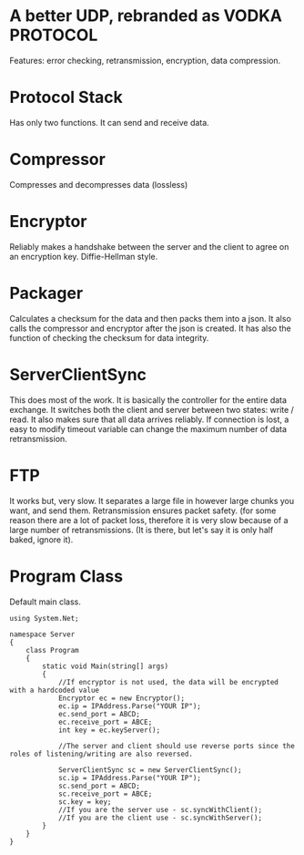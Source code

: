 # A better UDP, rebranded as VODKA PROTOCOL
Features: error checking, retransmission, encryption, data compression.

# Protocol Stack
Has only two functions. It can send and receive data.

# Compressor
Compresses and decompresses data (lossless)

# Encryptor
Reliably makes a handshake between the server and the client to agree on an encryption key. Diffie-Hellman style.

# Packager
Calculates a checksum for the data and then packs them into a json. It also calls the compressor and encryptor after the json is created. It has also the function of checking the checksum for data integrity.

# ServerClientSync
This does most of the work. It is basically the controller for the entire data exchange. It switches both the client and server between two states: write / read. It also makes sure that all data arrives reliably. If connection is lost, a easy to modify timeout variable can change the maximum number of data retransmission.

# FTP 
It works but, very slow. It separates a large file in however large chunks you want, and send them. Retransmission ensures packet safety. (for some reason there are a lot of packet loss, therefore it is very slow because of a large number of retransmissions. (It is there, but let's say it is only half baked, ignore it).

# Program Class

Default main class. 
```
using System.Net;

namespace Server
{
    class Program
    {
        static void Main(string[] args)
        {
            //If encryptor is not used, the data will be encrypted with a hardcoded value
            Encryptor ec = new Encryptor();
            ec.ip = IPAddress.Parse("YOUR IP");
            ec.send_port = ABCD;
            ec.receive_port = ABCE;
            int key = ec.keyServer();

            //The server and client should use reverse ports since the roles of listening/writing are also reversed.
  
            ServerClientSync sc = new ServerClientSync();
            sc.ip = IPAddress.Parse("YOUR IP");
            sc.send_port = ABCD;
            sc.receive_port = ABCE;
            sc.key = key;
            //If you are the server use - sc.syncWithClient();
            //If you are the client use - sc.syncWithServer();
        }
    }
}
```




